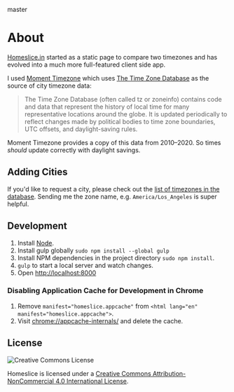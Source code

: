 master

# About

[Homeslice.in](http://homeslice.in) started as a static page to compare two timezones and has evolved into a much more full-featured client side app.

I used [Moment Timezone][1] which uses [The Time Zone Database][2] as the source of city timezone data:

> The Time Zone Database (often called tz or zoneinfo) contains code and data that represent the history of local time for many representative locations around the globe. It is updated periodically to reflect changes made by political bodies to time zone boundaries, UTC offsets, and daylight-saving rules.

Moment Timezone provides a copy of this data from 2010–2020. So times *should* update correctly with daylight savings.

## Adding Cities

If you'd like to request a city, please check out the [list of timezones in the database][4]. Sending me the zone name, e.g. `America/Los_Angeles` is super helpful.

## Development

1. Install [Node][5].
2. Install gulp globally `sudo npm install --global gulp`
3. Install NPM dependencies in the project directory `sudo npm install`.
4. `gulp` to start a local server and watch changes.
5. Open <http://localhost:8000>

### Disabling Application Cache for Development in Chrome

1. Remove `manifest="homeslice.appcache"` from `<html lang="en" manifest="homeslice.appcache">`.
2. Visit <chrome://appcache-internals/> and delete the cache.

## License

![Creative Commons License](http://i.creativecommons.org/l/by-nc/4.0/80x15.png)

Homeslice is licensed under a [Creative Commons Attribution-NonCommercial 4.0 International License][3].

[1]: http://momentjs.com/timezone/
[2]: http://www.iana.org/time-zones
[3]: http://creativecommons.org/licenses/by-nc/4.0/
[4]: http://en.wikipedia.org/wiki/List_of_tz_database_time_zones
[5]: http://nodejs.org
